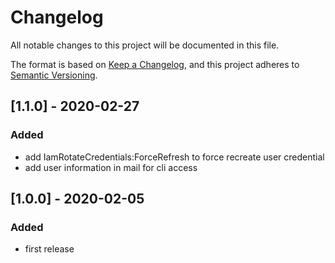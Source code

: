 # Changelog
All notable changes to this project will be documented in this file.

The format is based on [Keep a Changelog](https://keepachangelog.com/en/1.0.0/),
and this project adheres to [Semantic Versioning](https://semver.org/spec/v2.0.0.html).

## [1.1.0] - 2020-02-27

### Added

- add IamRotateCredentials:ForceRefresh to force recreate user credential
- add user information in mail for cli access

## [1.0.0] - 2020-02-05

### Added

- first release
